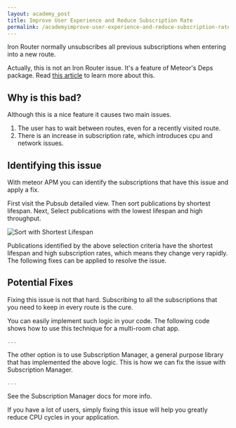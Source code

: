 ```yaml
---
layout: academy_post
title: Improve User Experience and Reduce Subscription Rate
permalink: /academyimprove-user-experience-and-reduce-subscription-rate
---
```


Iron Router normally unsubscribes all previous subscriptions when entering into a new route. 

Actually, this is not an Iron Router issue. It's a feature of Meteor's Deps package. Read [this article](http://meteorhacks.com/meteor-subscription-optimizations.html) to learn more about this. 

## Why is this bad?

Although this is a nice feature it causes two main issues. 

1. The user has to wait between routes, even for a recently visited route.
2. There is an increase in subscription rate, which introduces cpu and network issues.

## Identifying this issue

With meteor APM you can identify the subscriptions that have this issue and apply a fix. 

First visit the Pubsub detailed view. Then sort publications by shortest lifespan. Next, Select publications with the lowest lifespan and high throughput. 

![Sort with Shortest Lifespan](https://i.cloudup.com/xlVG39nzxr.png)

Publications identified by the above selection criteria have the shortest lifespan and high subscription rates, which means they change very rapidly. The following fixes can be applied to resolve the issue.

## Potential Fixes 

Fixing this issue is not that hard. Subscribing to all the subscriptions that you need to keep in every route is the cure. 

You can easily implement such logic in your code. The following code shows how to use this technique for a multi-room chat app. 

~~~js
...
~~~

The other option is to use Subscription Manager, a general purpose library that has implemented the above logic. This is how we can fix the issue with Subscription Manager. 

~~~js
...
~~~

See the Subscription Manager docs for more info. 

If you have a lot of users, simply fixing this issue will help you greatly reduce CPU cycles in your application.